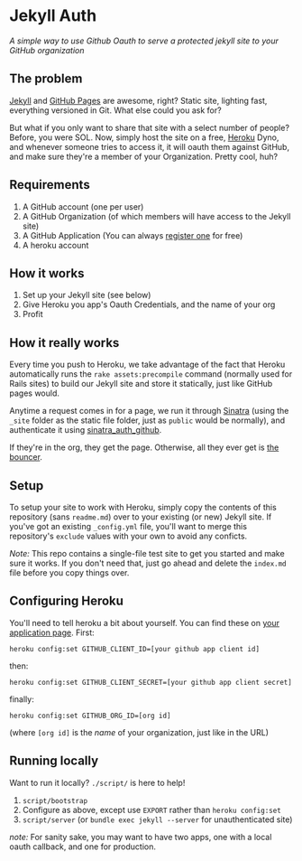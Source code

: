 # Jekyll Auth

*A simple way to use Github Oauth to serve a protected jekyll site to your GitHub organization*

## The problem

[Jekyll](http://github.com/mojombo/jekyll) and [GitHub Pages](http://pages.github.com) are awesome, right? Static site, lighting fast, everything versioned in Git. What else could you ask for?

But what if you only want to share that site with a select number of people? Before, you were SOL. Now, simply host the site on a free, [Heroku](http://heroku.com) Dyno, and whenever someone tries to access it, it will oauth them against GitHub, and make sure they're a member of your Organization. Pretty cool, huh?

## Requirements

1. A GitHub account (one per user)
2. A GitHub Organization (of which members will have access to the Jekyll site)
3. A GitHub Application (You can always [register one](https://github.com/settings/applications/new) for free)
4. A heroku account

## How it works

1. Set up your Jekyll site (see below)
2. Give Heroku you app's Oauth Credentials, and the name of your org
3. Profit

## How it really works

Every time you push to Heroku, we take advantage of the fact that Heroku automatically runs the `rake assets:precompile` command (normally used for Rails sites) to build our Jekyll site and store it statically, just like GitHub pages would.

Anytime a request comes in for a page, we run it through [Sinatra](http://www.sinatrarb.com/) (using the `_site` folder as the static file folder, just as `public` would be normally), and authenticate it using [sinatra_auth_github](https://github.com/atmos/sinatra_auth_github).

If they're in the org, they get the page. Otherwise, all they ever get is [the bouncer](http://octodex.github.com/bouncer/).

## Setup

To setup your site to work with Heroku, simply copy the contents of this repository (sans `readme.md`) over to your existing (or new) Jekyll site. If you've got an existing `_config.yml` file, you'll want to merge this repository's `exclude` values with your own to avoid any conficts.

*Note:* This repo contains a single-file test site to get you started and make sure it works. If you don't need that, just go ahead and delete the `index.md` file before you copy things over. 

## Configuring Heroku 

You'll need to tell heroku a bit about yourself. You can find these on [your application page](https://github.com/settings/applications). First:

`heroku config:set GITHUB_CLIENT_ID=[your github app client id]`

then:

`heroku config:set GITHUB_CLIENT_SECRET=[your github app client secret]`

finally:

`heroku config:set GITHUB_ORG_ID=[org id]`

(where `[org id]` is the *name* of your organization, just like in the URL)

## Running locally

Want to run it locally? `./script/` is here to help!

1. `script/bootstrap`
2. Configure as above, except use `EXPORT` rather than `heroku config:set`
3. `script/server` (or `bundle exec jekyll --server` for unauthenticated site)

*note:* For sanity sake, you may want to have two apps, one with a local oauth callback, and one for production.

